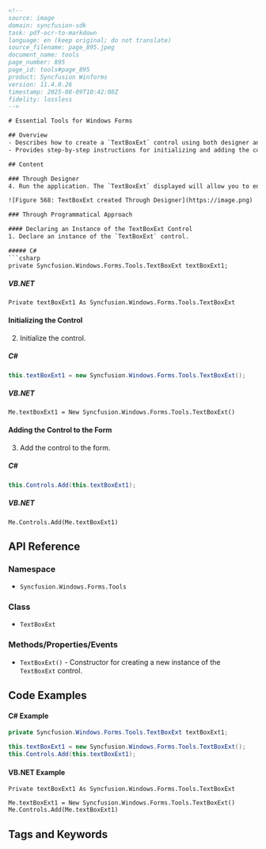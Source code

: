 ```html
<!-- 
source: image
domain: syncfusion-sdk
task: pdf-ocr-to-markdown
language: en (keep original; do not translate)
source_filename: page_895.jpeg
document_name: tools
page_number: 895
page_id: tools#page_895
product: Syncfusion Winforms
version: 11.4.0.26
timestamp: 2025-08-09T10:42:08Z
fidelity: lossless
-->

# Essential Tools for Windows Forms

## Overview
- Describes how to create a `TextBoxExt` control using both designer and programmatic approaches in Windows Forms.
- Provides step-by-step instructions for initializing and adding the control to a form.

## Content

### Through Designer
4. Run the application. The `TextBoxExt` displayed will allow you to enter text.

![Figure 568: TextBoxExt created Through Designer](https://image.png)

### Through Programmatical Approach

#### Declaring an Instance of the TextBoxExt Control
1. Declare an instance of the `TextBoxExt` control.

##### C#
```csharp
private Syncfusion.Windows.Forms.Tools.TextBoxExt textBoxExt1;
```

##### VB.NET
```vbnet
Private textBoxExt1 As Syncfusion.Windows.Forms.Tools.TextBoxExt
```

#### Initializing the Control
2. Initialize the control.

##### C#
```csharp
this.textBoxExt1 = new Syncfusion.Windows.Forms.Tools.TextBoxExt();
```

##### VB.NET
```vbnet
Me.textBoxExt1 = New Syncfusion.Windows.Forms.Tools.TextBoxExt()
```

#### Adding the Control to the Form
3. Add the control to the form.

##### C#
```csharp
this.Controls.Add(this.textBoxExt1);
```

##### VB.NET
```vbnet
Me.Controls.Add(Me.textBoxExt1)
```

## API Reference

### Namespace
- `Syncfusion.Windows.Forms.Tools`

### Class
- `TextBoxExt`

### Methods/Properties/Events
- `TextBoxExt()` - Constructor for creating a new instance of the `TextBoxExt` control.

## Code Examples

#### C# Example
```csharp
private Syncfusion.Windows.Forms.Tools.TextBoxExt textBoxExt1;

this.textBoxExt1 = new Syncfusion.Windows.Forms.Tools.TextBoxExt();
this.Controls.Add(this.textBoxExt1);
```

#### VB.NET Example
```vbnet
Private textBoxExt1 As Syncfusion.Windows.Forms.Tools.TextBoxExt

Me.textBoxExt1 = New Syncfusion.Windows.Forms.Tools.TextBoxExt()
Me.Controls.Add(Me.textBoxExt1)
```

## Tags and Keywords
<!-- tags: [Syncfusion, WinForms, TextBoxExt, Control, Designer, Programmatic, Initialization, Form, C#, VB.NET] keywords: [TextBoxExt, Windows Forms, Designer, Programmatic, Initialization, Control, Application, C#, VB.NET, Syncfusion] -->
```